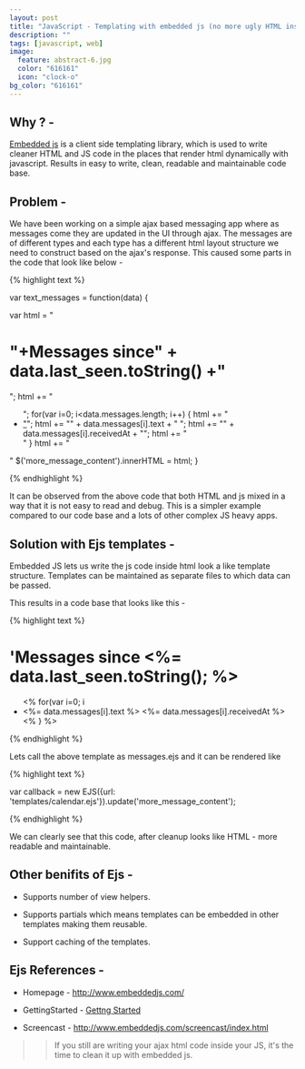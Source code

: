 ```yaml
---
layout: post
title: "JavaScript - Templating with embedded js (no more ugly HTML inside js)"
description: ""
tags: [javascript, web]
image:
  feature: abstract-6.jpg
  color: "616161"
  icon: "clock-o"
bg_color: "616161"
---
```


## Why ? -

[Embedded js](http://www.embeddedjs.com/) is a client side templating library, which is used to write cleaner HTML and JS code in the places that render html dynamically with javascript. Results in easy to write, clean, readable and maintainable code base.

## Problem -

We have been working on a simple ajax based messaging app where as messages come they are updated in the UI through ajax. The messages are of different types and each type has a different html layout structure we need to construct based on the ajax's response. This caused some parts in the code that look like below -

{% highlight text %}

  var text_messages = function(data) {

  var html = "<h1>"+Messages since" + data.last_seen.toString() +"</h1>";
  html += "<ul>";
  for(var i=0; i<data.messages.length; i++) {
      html += "<li><a href='profiles/"+data.messages[i].senderID+"'>"</a>";
      html += "<span class='msg-content'>" + data.messages[i].text + " </span>";
      html += "<span clas='msg-date'>" + data.messages[i].receivedAt + "</span>";
      html += "</li>"
  }
  html += "</ul>"
  $('more_message_content').innerHTML = html;
}

{% endhighlight %}

It can be observed from the above code that both HTML and js mixed in a way that it is not easy to read and debug. This is a simpler example compared to our code base and a lots of other complex JS heavy apps.


## Solution with Ejs templates -

Embedded JS lets us write the js code inside html look a like template structure. Templates can be maintained as separate files to which data can be passed.

This results in a code base that looks like this -

{% highlight text %}

  <h1>'Messages since <%= data.last_seen.toString(); %> </h1>
    <ul>
      <% for(var i=0; i<data.messages.length; i++) { %>
          <li>
              <a href='profiles/<%= data.messages[i].senderID%>'></a>
              <span class='msg-content'> <%= data.messages[i].text %></span>
              <span clas='msg-date'><%= data.messages[i].receivedAt %></span>
          </li>
      <% } %>
    </ul>

{% endhighlight %}

Lets call the above template as messages.ejs and it can be rendered like

{% highlight text %}

var callback = new EJS({url: 'templates/calendar.ejs'}).update('more_message_content');

{% endhighlight %}

We can clearly see that this code, after cleanup looks like HTML - more readable and maintainable.

## Other benifits of Ejs -

 - Supports number of view helpers.

 - Supports partials which means templates can be embedded in other templates making them reusable.

 - Support caching of the templates.

## Ejs References -

  - Homepage - http://www.embeddedjs.com/

  - GettingStarted - [Gettng Started](http://www.embeddedjs.com/getting_started.html)

  - Screencast - <http://www.embeddedjs.com/screencast/index.html>


>> If you still are writing your ajax html code inside your JS, it's the time to clean it up with embedded js.
